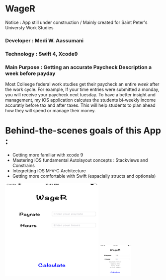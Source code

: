 # WageR
Notice : App still under construction / Mainly created for Saint Peter's Universty Work Studies

### Developer : Medi W. Aassumani
### Technology : Swift 4, Xcode9
### Main Purpose : Getting an accurate Paycheck Description a week before payday



Most Colleege federal work studies get their paycheck an entire <i>week</i> after the work cycle. For example, If your time entries were submitted a monday, you will receive your paycheck next tuesday. To have a better insight and management, my iOS application calcutes the students bi-weekly income accuratly before tax and after taxes. This will help students to plan ahead how they will spend or manage their money.


# Behind-the-scenes goals of this App :

* Getting more familiar with xcode 9
* Mastering iOS fundamental Autolayout concepts : Stackviews and Constrains
* Integretting iOS M-V-C Architecture
* Getting more comfortable with Swift (espacially structs and optionals)

<img src = "images/photo1.png" width = 300 height = 300> 
<img src = "images/photo2.png" width = 100 height = 100>


